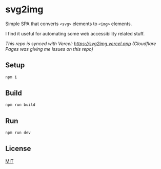 # svg2img

Simple SPA that converts `<svg>` elements to `<img>` elements.

I find it useful for automating some web accessibility related stuff.

*This repo is synced with Vercel: https://svg2img.vercel.app (Cloudflare Pages was giving me issues on this repo)*

## Setup

```bash
npm i
```

## Build

```bash
npm run build
```

## Run

```bash
npm run dev
```


## License

[MIT](https://github.com/natclark/svg2img/blob/master/LICENSE)

